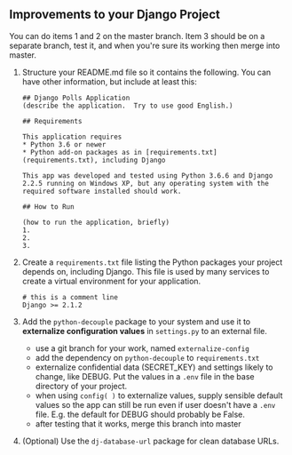 ## Improvements to your Django Project

You can do items 1 and 2 on the master branch.
Item 3 should be on a separate branch, test it,
and when you're sure its working then merge into master.

1. Structure your README.md file so it contains the following.  You can have other information, but include at least this:
    ```
    ## Django Polls Application
    (describe the application.  Try to use good English.)

    ## Requirements

    This application requires
    * Python 3.6 or newer
    * Python add-on packages as in [requirements.txt](requirements.txt), including Django

    This app was developed and tested using Python 3.6.6 and Django 2.2.5 running on Windows XP, but any operating system with the required software installed should work.

    ## How to Run

    (how to run the application, briefly)
    1.
    2.
    3.
    ```

2. Create a `requirements.txt` file listing the Python packages your project depends on, including Django.  This file is used by many services to create a virtual environment for your application.
    ```
    # this is a comment line
    Django >= 2.1.2
    ```

3. Add the `python-decouple` package to your system and use it to **externalize configuration values** in `settings.py` to an external file.
    - use a git branch for your work, named `externalize-config`
    - add the dependency on `python-decouple` to `requirements.txt`
    - externalize confidential data (SECRET_KEY) and settings likely to change, like DEBUG. Put the values in a `.env` file in the base directory of your project.
    - when using `config( )` to externalize values, supply sensible default values so the app can still be run even if user doesn't have a `.env` file. E.g. the default for DEBUG should probably be False.
    - after testing that it works, merge this branch into master

4. (Optional) Use the `dj-database-url` package for clean database URLs.
